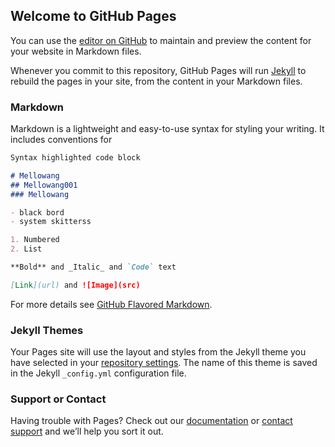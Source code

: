 ## Welcome to GitHub Pages

You can use the [editor on GitHub](https://github.com/Mellowang0912/Mellowang/edit/gh-pages/index.md) to maintain and preview the content for your website in Markdown files.

Whenever you commit to this repository, GitHub Pages will run [Jekyll](https://jekyllrb.com/) to rebuild the pages in your site, from the content in your Markdown files.

### Markdown

Markdown is a lightweight and easy-to-use syntax for styling your writing. It includes conventions for

```markdown
Syntax highlighted code block

# Mellowang
## Mellowang001
### Mellowang

- black bord
- system skitterss

1. Numbered
2. List

**Bold** and _Italic_ and `Code` text

[Link](url) and ![Image](src)
```

For more details see [GitHub Flavored Markdown](https://www.mellowang0912.gaithu.io/).

### Jekyll Themes

Your Pages site will use the layout and styles from the Jekyll theme you have selected in your [repository settings](https://github.com/Mellowang0912/Mellowang/settings). The name of this theme is saved in the Jekyll `_config.yml` configuration file.

### Support or Contact

Having trouble with Pages? Check out our [documentation](https://docs.github.com/categories/github-pages-basics/) or [contact support](https://support.github.com/contact) and we’ll help you sort it out.

